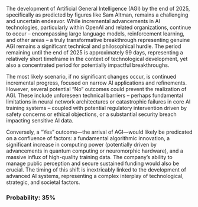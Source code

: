 The development of Artificial General Intelligence (AGI) by the end of 2025, specifically as predicted by figures like Sam Altman, remains a challenging and uncertain endeavor. While incremental advancements in AI technologies, particularly within OpenAI and related organizations, continue to occur – encompassing large language models, reinforcement learning, and other areas – a truly transformative breakthrough representing genuine AGI remains a significant technical and philosophical hurdle. The period remaining until the end of 2025 is approximately 99 days, representing a relatively short timeframe in the context of technological development, yet also a concentrated period for potentially impactful breakthroughs. 

The most likely scenario, if no significant changes occur, is continued incremental progress, focused on narrow AI applications and refinements. However, several potential “No” outcomes could prevent the realization of AGI. These include unforeseen technical barriers – perhaps fundamental limitations in neural network architectures or catastrophic failures in core AI training systems – coupled with potential regulatory intervention driven by safety concerns or ethical objections, or a substantial security breach impacting sensitive AI data.

Conversely, a “Yes” outcome—the arrival of AGI—would likely be predicated on a confluence of factors: a fundamental algorithmic innovation, a significant increase in computing power (potentially driven by advancements in quantum computing or neuromorphic hardware), and a massive influx of high-quality training data. The company’s ability to manage public perception and secure sustained funding would also be crucial. The timing of this shift is inextricably linked to the development of advanced AI systems, representing a complex interplay of technological, strategic, and societal factors.

### Probability: 35%